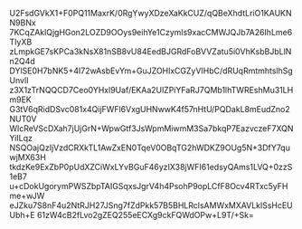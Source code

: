 U2FsdGVkX1+F0PQ11MaxrK/0RgYwyXDzeXaKkCUZ/qQBeXhdtLriO1KAUKNN9BNx
7KCqZAklQjgHGon2LOZD9OOys9eihYe1Czymls9xacCMWJQJb7A26IhLme6TIyXB
zLmpkGE7sKPCa3kNsX81nSB8vU84EedBJGRdFoBVVZatu5i0VhKsbBJbLlNn2Q4d
DYlSE0H7bNK5+4I72wAsbEvYm+GuJZOHlxCGZyVIHbC/dRUqRmtmhtslhSgUnvlI
z3X1zTrNQQCD7Ceo0YHxl9Uaf/EKAa2UlZPiYFaRJ7QMb1lhTWREshMu31LHm9EK
G3tV6qRidDSvc081x4QijFWFl6VxgUHNwwK4f57nHtU/PQDakL8mEudZno2NUT0V
WlcReVScDXah7jUjGrN+WpwGtf3JsWpmMiwmM3Sa7bkqP7EazvczeF7XQNYiILqz
NSQOajQzIjVzdCRXkTL1AwZxEN0TqeV0OBqTG2hWDKZ9OUg5N+3DfY7quwjMX63H
tkdzKe9ExZbP0pUdXZCiWxLYvBGuF46yzIX38jWFI61edsyQAms1LVQ+0zzS1eB7
u+cDokUgorymPWSZbpTAIGSqxsJgrV4h4PsohP9opLCfF8Ocv4RTxc5yFHme+wJW
eJZku7S8nF4u2NtRJH27JSng7fZdPkk57B5BHLRclsAMWxMXAVLklSsHcEUUbh+E
61zW4cB2fLvo2gZEQ255eECXg9ckFQWdOPw+L9T/+Sk=
